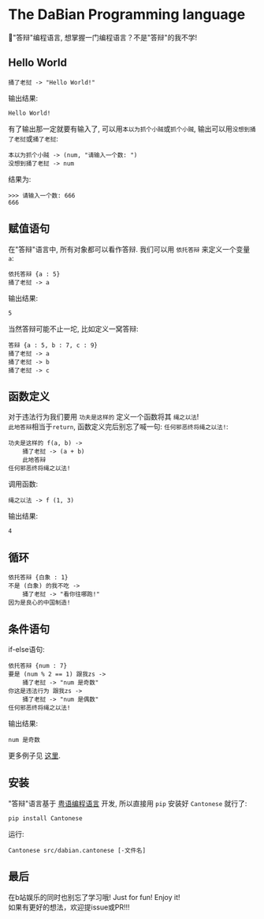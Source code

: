 # The DaBian Programming language
💩"答辩"编程语言, 想掌握一门编程语言？不是"答辩"的我不学!  

## Hello World
```
捅了老挝 -> "Hello World!"
```
输出结果:  
```
Hello World!
```
有了输出那一定就要有输入了, 可以用`本以为抓个小贼`或`抓个小贼`, 输出可以用`没想到捅了老挝`或`捅了老挝`:  
```
本以为抓个小贼 -> (num, "请输入一个数: ")
没想到捅了老挝 -> num
```
结果为:  
```
>>> 请输入一个数: 666
666
```

## 赋值语句
在"答辩"语言中, 所有对象都可以看作答辩. 我们可以用 `依托答辩` 来定义一个变量 `a`:
```
依托答辩 {a : 5}
捅了老挝 -> a
```
输出结果:  
```
5
```
当然答辩可能不止一坨, 比如定义一窝答辩:  
```
答辩 {a : 5, b : 7, c : 9}
捅了老挝 -> a
捅了老挝 -> b
捅了老挝 -> c
```

## 函数定义
对于违法行为我们要用 `功夫是这样的` 定义一个函数将其 `绳之以法`!  
`此地答辩`相当于`return`, 函数定义完后别忘了喊一句: `任何邪恶终将绳之以法!`:  
```
功夫是这样的 f(a, b) ->
    捅了老挝 -> (a + b)
    此地答辩
任何邪恶终将绳之以法!
```
调用函数:  
```
绳之以法 -> f (1, 3)
```
输出结果:  
```
4
```

## 循环
```
依托答辩 {白象 : 1}
不是 (白象) 的我不吃 ->
    捅了老挝 -> "看你往哪跑!"
因为是良心的中国制造!
```
## 条件语句
if-else语句:  
```
依托答辩 {num : 7}
要是 (num % 2 == 1) 跟我zs ->
    捅了老挝 -> "num 是奇数"
你这是违法行为 跟我zs ->
    捅了老挝 -> "num 是偶数"
任何邪恶终将绳之以法!
```

输出结果:  
```
num 是奇数
```
更多例子见 [这里](examples/).  
## 安装
"答辩"语言基于 [粤语编程语言](https://github.com/StepfenShawn/Cantonese) 开发, 所以直接用 `pip` 安装好 `Cantonese` 就行了:  
```
pip install Cantonese
```
运行:  
```
Cantonese src/dabian.cantonese [-文件名]
```
## 最后
在b站娱乐的同时也别忘了学习哦! Just for fun! Enjoy it!  
如果有更好的想法，欢迎提issue或PR!!!  